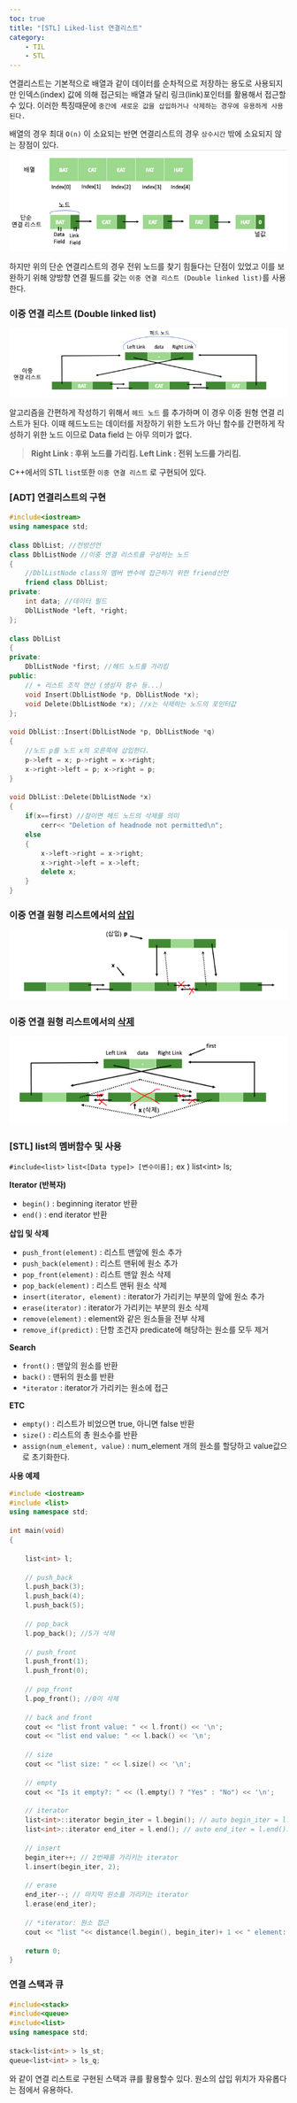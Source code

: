```yaml
---
toc: true
title: "[STL] Liked-list 연결리스트"
category: 
    - TIL
    - STL
---
```


연결리스트는 기본적으로 배열과 같이 데이터를 순차적으로 저장하는 용도로 사용되지만 인덱스(index) 값에 의해 접근되는 배열과 달리 링크(link)포인터를 활용해서 접근할수 있다. 이러한 특징때문에 ```중간에 새로운 값을 삽입하거나 삭제하는 경우에 유용하게 사용된다.``` 

배열의 경우 최대 ```O(n)``` 이 소요되는 반면 연결리스트의 경우 ```상수시간``` 밖에 소요되지 않는 장점이 있다.
![linked-list](/assets/images/linked-list.png "단순 연결 리스트")

하지만 위의 단순 연결리스트의 경우 전위 노드를 찾기 힘들다는 단점이 있었고 이를 보완하기 위해 양방향 연결 필드를 갖는 ```이중 연결 리스트 (Double linked list)```를 사용한다.

### 이중 연결 리스트 (Double linked list)

![DblLinked-list](/assets/images/DblLinked-list.png "이중 연결 리스트")

알고리즘을 간편하게 작성하기 위해서 ```헤드 노드``` 를 추가하며 이 경우 이중 원형 연결 리스트가 된다. 이때 헤드노드는 데이터를 저장하기 위한 노드가 아닌 함수를 간편하게 작성하기 위한 노드 이므로 Data field 는 아무 의미가 없다.
> <b>Right Link : 후위 노드를 가리킴.
Left Link : 전위 노드를 가리킴.</b>

C++에서의 STL ```list```또한 ```이중 연결 리스트``` 로 구현되어 있다.

### [ADT] 연결리스트의 구현
```cpp
#include<iostream>
using namespace std;

class DblList; //전방선언
class DblListNode //이중 연결 리스트를 구성하는 노드 
{
    //DblListNode class의 멤버 변수에 접근하기 위한 friend선언
    friend class DblList; 
private:
    int data; //데이터 필드
    DblListNode *left, *right;
};

class DblList
{
private:
    DblListNode *first; //헤드 노드를 가리킴
public:
    // + 리스트 조작 연산 (생성자 함수 등...)
    void Insert(DblListNode *p, DblListNode *x);
    void Delete(DblListNode *x); //x는 삭제하는 노드의 포인터값
};

void DblList::Insert(DblListNode *p, DblListNode *q)
{
    //노드 p를 노드 x의 오른쪽에 삽입한다.
    p->left = x; p->right = x->right;
    x->right->left = p; x->right = p;
}

void DblList::Delete(DblListNode *x)
{
    if(x==first) //참이면 헤드 노드의 삭제를 의미
        cerr<< "Deletion of headnode not permitted\n";
    else
    {
        x->left->right = x->right;
        x->right->left = x->left;
        delete x;
    }
}
```
### 이중 연결 원형 리스트에서의 <u>삽입</u>

![DblLinked-list-Insert](/assets/images/DblLinked-list-Insert.png "이중 연결 리스트 삽입")

### 이중 연결 원형 리스트에서의 <u>삭제</u>

![DblLinked-list-Delete](/assets/images/DblLinked-list-Delete.png "이중 연결 리스트 삭제")

### [STL] list의 멤버함수 및 사용
```#include<list>``` 
```list<[Data type]> [변수이름];```
ex ) list\<int> ls;

<b>Iterator (반복자)</b>
- ```begin()``` : beginning iterator 반환
- ```end()``` : end iterator 반환

<b>삽입 및 삭제</b>
- ```push_front(element)``` : 리스트 맨앞에 원소 추가
- ```push_back(element)``` : 리스트 맨뒤에 원소 추가
- ```pop_front(element)``` : 리스트 맨앞 원소 삭제
- ```pop_back(element)``` : 리스트 맨뒤 원소 삭제
- ```insert(iterator, element)``` : iterator가 가리키는 부분의 앞에 원소 추가
- ```erase(iterator)``` : iterator가 가리키는 부분의 원소 삭제
- ```remove(element)``` : element와 같은 원소들을 전부 삭제
- ```remove_if(predict)``` : 단항 조건자 predicate에 해당하는 원소를 모두 제거

<b>Search</b>
- ```front()``` : 맨앞의 원소를 반환
- ```back()``` : 맨뒤의 원소를 반환
- ```*iterator``` : iterator가 가리키는 원소에 접근

<b> ETC</b>
- ```empty()``` : 리스트가 비었으면 true, 아니면 false 반환
- ```size()``` : 리스트의 총 원소수를 반환
- ```assign(num_element, value)``` : num_element 개의 원소를 할당하고 value값으로 초기화한다.

__사용 예제__
```cpp
#include <iostream>
#include <list>
using namespace std;

int main(void)
{

	list<int> l;

	// push_back
	l.push_back(3);
	l.push_back(4);
	l.push_back(5);

	// pop_back
	l.pop_back(); //5가 삭제

	// push_front
	l.push_front(1);
	l.push_front(0);

	// pop_front
	l.pop_front(); //0이 삭제

	// back and front
	cout << "list front value: " << l.front() << '\n';
	cout << "list end value: " << l.back() << '\n';

	// size
	cout << "list size: " << l.size() << '\n';

	// empty
	cout << "Is it empty?: " << (l.empty() ? "Yes" : "No") << '\n';

	// iterator
	list<int>::iterator begin_iter = l.begin(); // auto begin_iter = l.begin()도 가능
	list<int>::iterator end_iter = l.end(); // auto end_iter = l.end()도 가능

	// insert
	begin_iter++; // 2번째를 가리키는 iterator
	l.insert(begin_iter, 2);

	// erase
	end_iter--; // 마지막 원소를 가리키는 iterator
	l.erase(end_iter);

	// *iterator: 원소 접근
	cout << "list "<< distance(l.begin(), begin_iter)+ 1 << " element: " << *begin_iter << '\n';

	return 0;
}
```

### 연결 스택과 큐
```cpp
#include<stack>
#include<queue>
#include<list>
using namespace std;

stack<list<int> > ls_st;
queue<list<int> > ls_q;
```
와 같이 연결 리스트로 구현된 스택과 큐를 활용할수 있다.
원소의 삽입 위치가 자유롭다는 점에서 유용하다.

